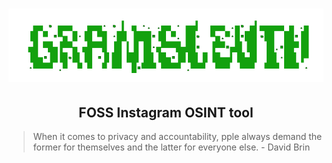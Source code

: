 






<div align="center">

# ![logo](/Assets/Logo.png "Logo.png")

## FOSS Instagram OSINT tool

</div>


> When it comes to privacy and accountability, pple always demand the former for themselves and the latter for everyone else. - David Brin
